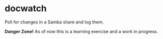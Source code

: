 docwatch
========

Poll for changes in a Samba share and log them.

**Danger Zone!** As of now this is a learning exercise and a work in progress.
